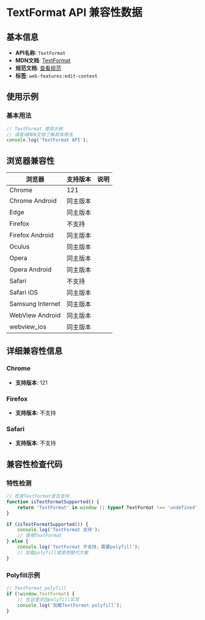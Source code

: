 # TextFormat API 兼容性数据

## 基本信息

- **API名称**: `TextFormat`
- **MDN文档**: [TextFormat](https://developer.mozilla.org/docs/Web/API/TextFormat)
- **规范文档**: [查看规范](https://w3c.github.io/edit-context/#dom-textformat)
- **标签**: `web-features:edit-context`

## 使用示例

### 基本用法

```javascript
// TextFormat 使用示例
// 请查阅MDN文档了解具体用法
console.log('TextFormat API');
```

## 浏览器兼容性

| 浏览器 | 支持版本 | 说明 |
|--------|----------|------|
| Chrome | 121 |  |
| Chrome Android | 同主版本 |  |
| Edge | 同主版本 |  |
| Firefox | 不支持 |  |
| Firefox Android | 同主版本 |  |
| Oculus | 同主版本 |  |
| Opera | 同主版本 |  |
| Opera Android | 同主版本 |  |
| Safari | 不支持 |  |
| Safari iOS | 同主版本 |  |
| Samsung Internet | 同主版本 |  |
| WebView Android | 同主版本 |  |
| webview_ios | 同主版本 |  |

## 详细兼容性信息

### Chrome

- **支持版本**: 121

### Firefox

- **支持版本**: 不支持

### Safari

- **支持版本**: 不支持

## 兼容性检查代码

### 特性检测

```javascript
// 检查TextFormat是否支持
function isTextFormatSupported() {
    return 'TextFormat' in window || typeof TextFormat !== 'undefined';
}

if (isTextFormatSupported()) {
    console.log('TextFormat 支持');
    // 使用TextFormat
} else {
    console.log('TextFormat 不支持，需要polyfill');
    // 加载polyfill或使用替代方案
}
```

### Polyfill示例

```javascript
// TextFormat polyfill
if (!window.TextFormat) {
    // 在这里添加polyfill实现
    console.log('加载TextFormat polyfill');
}
```

